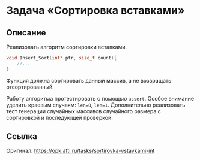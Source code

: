 # Задача «Сортировка вставками»
## Описание
Реализовать алгоритм сортировки вставками.
```C
void Insert_Sort(int* ptr, size_t count){
    //...
}
```
Функция должна сортировать данный массив, а не возвращать отсортированный.

Работу алгоритма протестировать с помощью `assert`. Особое внимание уделить краевым случаям: `len=0`, `len=1`. Дополнительно реализовать тест генерации случайных массивов случайного размера с сортировкой и последующей проверкой.
## Ссылка
Оригинал: https://opk.afti.ru/tasks/sortirovka-vstavkami-int